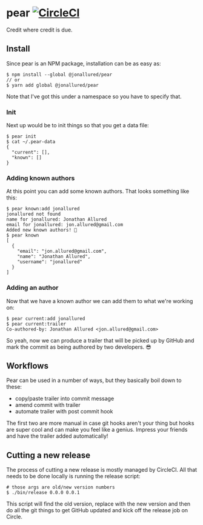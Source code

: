 # pear [![CircleCI][badge]][circleci]

Credit where credit is due.

## Install

Since pear is an NPM package, installation can be as easy as:

```
$ npm install --global @jonallured/pear
// or
$ yarn add global @jonallured/pear
```

Note that I've got this under a namespace so you have to specify that.

### Init

Next up would be to init things so that you get a data file:

```
$ pear init
$ cat ~/.pear-data
{
  "current": [],
  "known": []
}
```

### Adding known authors

At this point you can add some known authors. That looks something like this:

```
$ pear known:add jonallured
jonallured not found
name for jonallured: Jonathan Allured
email for jonallured: jon.allured@gmail.com
Added new known authors! 🍐
$ pear known
[
  {
    "email": "jon.allured@gmail.com",
    "name": "Jonathan Allured",
    "username": "jonallured"
  }
]
```

### Adding an author

Now that we have a known author we can add them to what we're working on:

```
$ pear current:add jonallured
$ pear current:trailer
Co-authored-by: Jonathan Allured <jon.allured@gmail.com>
```

So yeah, now we can produce a trailer that will be picked up by GitHub and mark
the commit as being authored by two developers. :sunglasses:

## Workflows

Pear can be used in a number of ways, but they basically boil down to these:

* copy/paste trailer into commit message
* amend commit with trailer
* automate trailer with post commit hook

The first two are more manual in case git hooks aren't your thing but hooks are
super cool and can make you feel like a genius. Impress your friends and have
the trailer added automatically!

## Cutting a new release

The process of cutting a new release is mostly managed by CircleCI. All that
needs to be done locally is running the release script:

```
# those args are old/new version numbers
$ ./bin/release 0.0.0 0.0.1
```

This script will find the old version, replace with the new version and then do
all the git things to get GitHub updated and kick off the release job on Circle.

[badge]: https://circleci.com/gh/jonallured/pear.svg?style=svg
[circleci]: https://circleci.com/gh/jonallured/pear
